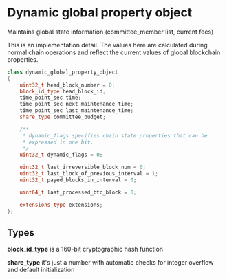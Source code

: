 # Dynamic global property object

Maintains global state information (committee_member list, current fees)

This is an implementation detail. The values here are calculated during normal chain operations and reflect the current values of global blockchain properties.

```cpp
class dynamic_global_property_object
{
    uint32_t head_block_number = 0;
    block_id_type head_block_id;
    time_point_sec time;
    time_point_sec next_maintenance_time;
    time_point_sec last_maintenance_time;
    share_type committee_budget;

    /**
     * dynamic_flags specifies chain state properties that can be
     * expressed in one bit.
     */
    uint32_t dynamic_flags = 0;

    uint32_t last_irreversible_block_num = 0;
    uint32_t last_block_of_previous_interval = 1;
    uint32_t payed_blocks_in_interval = 0;

    uint64_t last_processed_btc_block = 0;

    extensions_type extensions;
};

```

## Types

**block_id_type** is a 160-bit cryptographic hash function

**share_type** it's just a number with automatic checks for integer overflow and default initialization